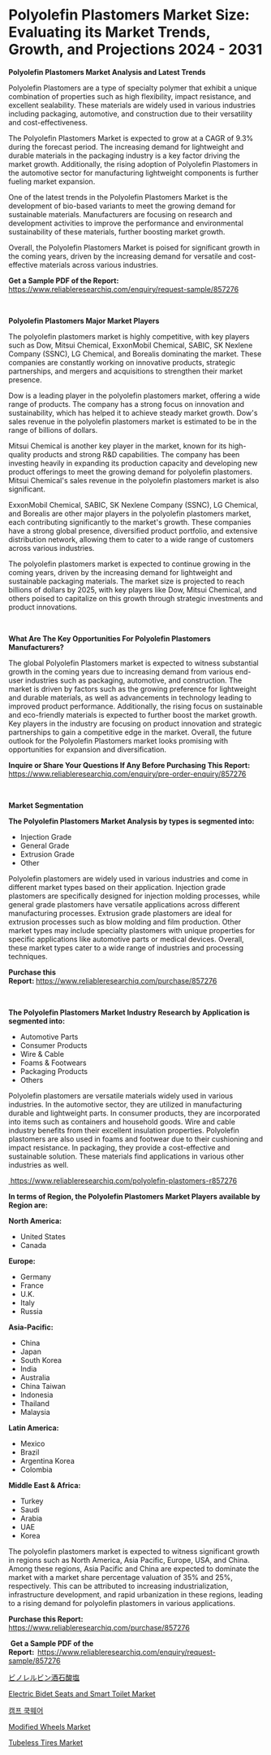 <p><h1>Polyolefin Plastomers Market Size: Evaluating its Market Trends, Growth, and Projections 2024 - 2031</h1></p><p><strong>Polyolefin Plastomers Market Analysis and Latest Trends</strong></p>
<p><p>Polyolefin Plastomers are a type of specialty polymer that exhibit a unique combination of properties such as high flexibility, impact resistance, and excellent sealability. These materials are widely used in various industries including packaging, automotive, and construction due to their versatility and cost-effectiveness.</p><p>The Polyolefin Plastomers Market is expected to grow at a CAGR of 9.3% during the forecast period. The increasing demand for lightweight and durable materials in the packaging industry is a key factor driving the market growth. Additionally, the rising adoption of Polyolefin Plastomers in the automotive sector for manufacturing lightweight components is further fueling market expansion.</p><p>One of the latest trends in the Polyolefin Plastomers Market is the development of bio-based variants to meet the growing demand for sustainable materials. Manufacturers are focusing on research and development activities to improve the performance and environmental sustainability of these materials, further boosting market growth.</p><p>Overall, the Polyolefin Plastomers Market is poised for significant growth in the coming years, driven by the increasing demand for versatile and cost-effective materials across various industries.</p></p>
<p><strong>Get a Sample PDF of the Report:&nbsp;</strong> <a href="https://www.reliableresearchiq.com/enquiry/request-sample/857276">https://www.reliableresearchiq.com/enquiry/request-sample/857276</a></p>
<p>&nbsp;</p>
<p><strong>Polyolefin Plastomers Major Market Players</strong></p>
<p><p>The polyolefin plastomers market is highly competitive, with key players such as Dow, Mitsui Chemical, ExxonMobil Chemical, SABIC, SK Nexlene Company (SSNC), LG Chemical, and Borealis dominating the market. These companies are constantly working on innovative products, strategic partnerships, and mergers and acquisitions to strengthen their market presence.</p><p>Dow is a leading player in the polyolefin plastomers market, offering a wide range of products. The company has a strong focus on innovation and sustainability, which has helped it to achieve steady market growth. Dow's sales revenue in the polyolefin plastomers market is estimated to be in the range of billions of dollars.</p><p>Mitsui Chemical is another key player in the market, known for its high-quality products and strong R&D capabilities. The company has been investing heavily in expanding its production capacity and developing new product offerings to meet the growing demand for polyolefin plastomers. Mitsui Chemical's sales revenue in the polyolefin plastomers market is also significant.</p><p>ExxonMobil Chemical, SABIC, SK Nexlene Company (SSNC), LG Chemical, and Borealis are other major players in the polyolefin plastomers market, each contributing significantly to the market's growth. These companies have a strong global presence, diversified product portfolio, and extensive distribution network, allowing them to cater to a wide range of customers across various industries.</p><p>The polyolefin plastomers market is expected to continue growing in the coming years, driven by the increasing demand for lightweight and sustainable packaging materials. The market size is projected to reach billions of dollars by 2025, with key players like Dow, Mitsui Chemical, and others poised to capitalize on this growth through strategic investments and product innovations.</p></p>
<p>&nbsp;</p>
<p><strong>What Are The Key Opportunities For Polyolefin Plastomers Manufacturers?</strong></p>
<p><p>The global Polyolefin Plastomers market is expected to witness substantial growth in the coming years due to increasing demand from various end-user industries such as packaging, automotive, and construction. The market is driven by factors such as the growing preference for lightweight and durable materials, as well as advancements in technology leading to improved product performance. Additionally, the rising focus on sustainable and eco-friendly materials is expected to further boost the market growth. Key players in the industry are focusing on product innovation and strategic partnerships to gain a competitive edge in the market. Overall, the future outlook for the Polyolefin Plastomers market looks promising with opportunities for expansion and diversification.</p></p>
<p><strong>Inquire or Share Your Questions If Any Before Purchasing This Report:</strong> <a href="https://www.reliableresearchiq.com/enquiry/pre-order-enquiry/857276">https://www.reliableresearchiq.com/enquiry/pre-order-enquiry/857276</a></p>
<p>&nbsp;</p>
<p><strong>Market Segmentation</strong></p>
<p><strong>The Polyolefin Plastomers Market Analysis by types is segmented into:</strong></p>
<p><ul><li>Injection Grade</li><li>General Grade</li><li>Extrusion Grade</li><li>Other</li></ul></p>
<p><p>Polyolefin plastomers are widely used in various industries and come in different market types based on their application. Injection grade plastomers are specifically designed for injection molding processes, while general grade plastomers have versatile applications across different manufacturing processes. Extrusion grade plastomers are ideal for extrusion processes such as blow molding and film production. Other market types may include specialty plastomers with unique properties for specific applications like automotive parts or medical devices. Overall, these market types cater to a wide range of industries and processing techniques.</p></p>
<p><strong>Purchase this Report:&nbsp;</strong><a href="https://www.reliableresearchiq.com/purchase/857276">https://www.reliableresearchiq.com/purchase/857276</a></p>
<p>&nbsp;</p>
<p><strong>The Polyolefin Plastomers Market Industry Research by Application is segmented into:</strong></p>
<p><ul><li>Automotive Parts</li><li>Consumer Products</li><li>Wire & Cable</li><li>Foams & Footwears</li><li>Packaging Products</li><li>Others</li></ul></p>
<p><p>Polyolefin plastomers are versatile materials widely used in various industries. In the automotive sector, they are utilized in manufacturing durable and lightweight parts. In consumer products, they are incorporated into items such as containers and household goods. Wire and cable industry benefits from their excellent insulation properties. Polyolefin plastomers are also used in foams and footwear due to their cushioning and impact resistance. In packaging, they provide a cost-effective and sustainable solution. These materials find applications in various other industries as well.</p></p>
<p><a href="https://www.reliableresearchiq.com/polyolefin-plastomers-r857276">&nbsp;https://www.reliableresearchiq.com/polyolefin-plastomers-r857276</a></p>
<p><strong>In terms of Region, the Polyolefin Plastomers Market Players available by Region are:</strong></p>
<p>
    <p> <strong> North America: </strong>
        <ul>
            <li>United States</li>
            <li>Canada</li>
        </ul>
        </p> 
    <p> <strong> Europe: </strong>
        <ul>
            <li>Germany</li>
            <li>France</li>
            <li>U.K.</li>
            <li>Italy</li>
            <li>Russia</li>
        </ul>
        </p> 
    <p> <strong> Asia-Pacific: </strong>
        <ul>
            <li>China</li>
            <li>Japan</li>
            <li>South Korea</li>
            <li>India</li>
            <li>Australia</li>
            <li>China Taiwan</li>
            <li>Indonesia</li>
            <li>Thailand</li>
            <li>Malaysia</li>
        </ul>
        </p> 
    <p> <strong> Latin America: </strong>
        <ul>
            <li>Mexico</li>
            <li>Brazil</li>
            <li>Argentina Korea</li>
            <li>Colombia</li>
        </ul>
        </p> 
    <p> <strong> Middle East & Africa: </strong>
        <ul>
            <li>Turkey</li>
            <li>Saudi</li>
            <li>Arabia</li>
            <li>UAE</li>
            <li>Korea</li>
        </ul>
    </p>
    </p>
<p><p>The polyolefin plastomers market is expected to witness significant growth in regions such as North America, Asia Pacific, Europe, USA, and China. Among these regions, Asia Pacific and China are expected to dominate the market with a market share percentage valuation of 35% and 25%, respectively. This can be attributed to increasing industrialization, infrastructure development, and rapid urbanization in these regions, leading to a rising demand for polyolefin plastomers in various applications.</p></p>
<p><strong>Purchase this Report: </strong><a href="https://www.reliableresearchiq.com/purchase/857276">https://www.reliableresearchiq.com/purchase/857276</a></p>
<p>&nbsp;<strong>Get a Sample PDF of the Report:&nbsp;&nbsp;</strong><a href="https://www.reliableresearchiq.com/enquiry/request-sample/857276">https://www.reliableresearchiq.com/enquiry/request-sample/857276</a></p>
<p><strong></strong></p>
<p><p><a href="https://github.com/nxboeu02965442/Market-Research-Report-List-3/blob/main/41897252510.md">ビノレルビン酒石酸塩</a></p><p><a href="https://github.com/edaunhshhs/Market-Research-Report-List-1/blob/main/electric-bidet-seats-and-smart-toilet-market.md">Electric Bidet Seats and Smart Toilet Market</a></p><p><a href="https://github.com/mpodehpw07370073/Market-Research-Report-List-3/blob/main/40925206457.md">캠프 쿡웨어</a></p><p><a href="https://medium.com/@raap8632472024/modified-wheels-market-size-share-analysis-growth-trends-forecasts-2024-2031-190fb76e6cb7">Modified Wheels Market</a></p><p><a href="https://medium.com/@sagorhossaincs33_80453/an-in-depth-analysis-of-the-global-tubeless-tires-market-scope-and-its-rapid-growing-9-9-52dd90eaa388">Tubeless Tires Market</a></p></p>